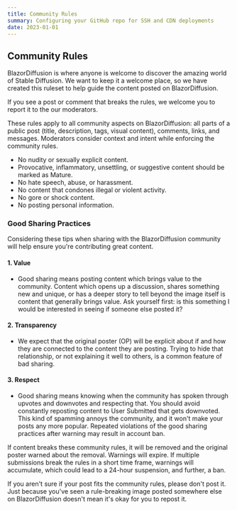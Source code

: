 ```yaml
---
title: Community Rules
summary: Configuring your GitHub repo for SSH and CDN deployments
date: 2023-01-01
---
```


## Community Rules

BlazorDiffusion is where anyone is welcome to discover the amazing world of Stable Diffusion.
We want to keep it a welcome place, so we have created this ruleset to help guide the content posted on BlazorDiffusion. 

If you see a post or comment that breaks the rules, we welcome you to report it to the our moderators.

These rules apply to all community aspects on BlazorDiffusion: all parts of a public post (title, description, tags, visual content), comments, links, and messages. 
Moderators consider context and intent while enforcing the community rules. 

- No nudity or sexually explicit content.
- Provocative, inflammatory, unsettling, or suggestive content should be marked as Mature.
- No hate speech, abuse, or harassment.
- No content that condones illegal or violent activity.
- No gore or shock content.
- No posting personal information.

### Good Sharing Practices

Considering these tips when sharing with the BlazorDiffusion community will help ensure you're contributing great content.

#### 1. Value
  - Good sharing means posting content which brings value to the community. Content which opens up a discussion, shares something new and unique, or has a deeper story to tell beyond the image itself is content that generally brings value. Ask yourself first: is this something I would be interested in seeing if someone else posted it?
#### 2. Transparency
  - We expect that the original poster (OP) will be explicit about if and how they are connected to the content they are posting. Trying to hide that relationship, or not explaining it well to others, is a common feature of bad sharing.
#### 3. Respect
  - Good sharing means knowing when the community has spoken through upvotes and downvotes and respecting that. You should avoid constantly reposting content to User Submitted that gets downvoted. This kind of spamming annoys the community, and it won't make your posts any more popular.
Repeated violations of the good sharing practices after warning may result in account ban.


If content breaks these community rules, it will be removed and the original poster warned about the removal.
Warnings will expire. If multiple submissions break the rules in a short time frame, warnings will accumulate, which could lead to a 24-hour suspension, and further, a ban. 

If you aren't sure if your post fits the community rules, please don't post it.
Just because you've seen a rule-breaking image posted somewhere else on BlazorDiffusion doesn't mean it's okay for you to repost it.

